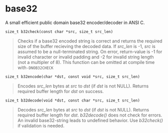 # base32
A small efficient public domain base32 encoder/decoder in ANSI C.

```
size_t b32check(const char *src, size_t src_len)
```
>Checks if a base32 encoded string is correct and returns the required size of the buffer recieving the decoded data. If *src_len* is -1, *src* is assumed to be a null-terminated string. On error, return-value is -1 for invalid character or invalid padding and -2 for invalid string length (not a multipler of 8). This function can be omitted at compile time with`-DNOB32CHECK`

```
size_t b32encode(char *dst, const void *src, size_t src_len)
```
>Encodes *src_len* bytes at *src* to *dst* (if *dst* is not NULL). Returns required buffer length for *dst* on success.

```
size_t b32decode(void *dst, const char *src, size_t src_len)
```
>Decodes *src_len* bytes at *src* to *dst* (if *dst* is not NULL). Returns required buffer length for *dst*. *b32decode()* does not check for errors. An invalid base32-string leads to undefined behavior. Use *b32check()* if validation is needed.




